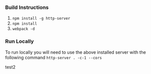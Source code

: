 ### Build Instructions

1. `npm install -g http-server`
2. `npm install`
3. `webpack -d`

### Run Locally
To run locally you will need to use the above installed server with the following command `http-server . -c-1 --cors`

test2
